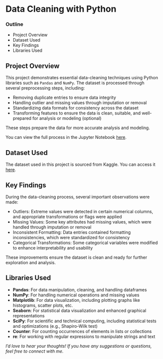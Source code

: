 # Data Cleaning with Python


### Outline

- Project Overview
- Dataset Used
- Key Findings
- Libraries Used


## Project Overview
This project demonstrates essential data-cleaning techniques using Python libraries such as `Pandas` and `NumPy`. The dataset is processed through several preprocessing steps, including:

- Removing duplicate entries to ensure data integrity
- Handling outlier and missing values through imputation or removal
- Standardizing data formats for consistency across the dataset
- Transforming features to ensure the data is clean, suitable, and well-prepared for analysis or modeling (optional)

These steps prepare the data for more accurate analysis and modeling.

You can view the full process in the Jupyter Notebook [here](https://github.com/Lillian1070/showcase_python_dataCleaning_1/blob/main/kaggle_coffeeBean_dataCleaning.ipynb). 


## Dataset Used
The dataset used in this project is sourced from Kaggle. You can access it [here](https://www.kaggle.com/datasets/fatihb/coffee-quality-data-cqi).


## Key Findings
During the data-cleaning process, several important observations were made:

- Outliers: Extreme values were detected in certain numerical columns, and appropriate transformations or flags were applied
- Missing Values: Some key attributes had missing values, which were handled through imputation or removal
- Inconsistent Formatting: Data entries contained formatting inconsistencies, which were standardized for consistency
- Categorical Transformations: Some categorical variables were modified to enhance interpretability and usability

These improvements ensure the dataset is clean and ready for further exploration and analysis.


## Libraries Used
- **Pandas**: For data manipulation, cleaning, and handling dataframes
- **NumPy**: For handling numerical operations and missing values
- **Matplotlib**: For data visualization, including plotting graphs like histograms, scatter plots, etc.
- **Seaborn**: For statistical data visualization and enhanced graphical representations
- **SciPy**: For scientific and technical computing, including statistical tests and optimizations (e.g., Shapiro-Wilk test)
- **Counter**: For counting occurrences of elements in lists or collections
- **re**: For working with regular expressions to manipulate strings and text







_I’d love to hear your thoughts! If you have any suggestions or questions, feel free to connect with me._



